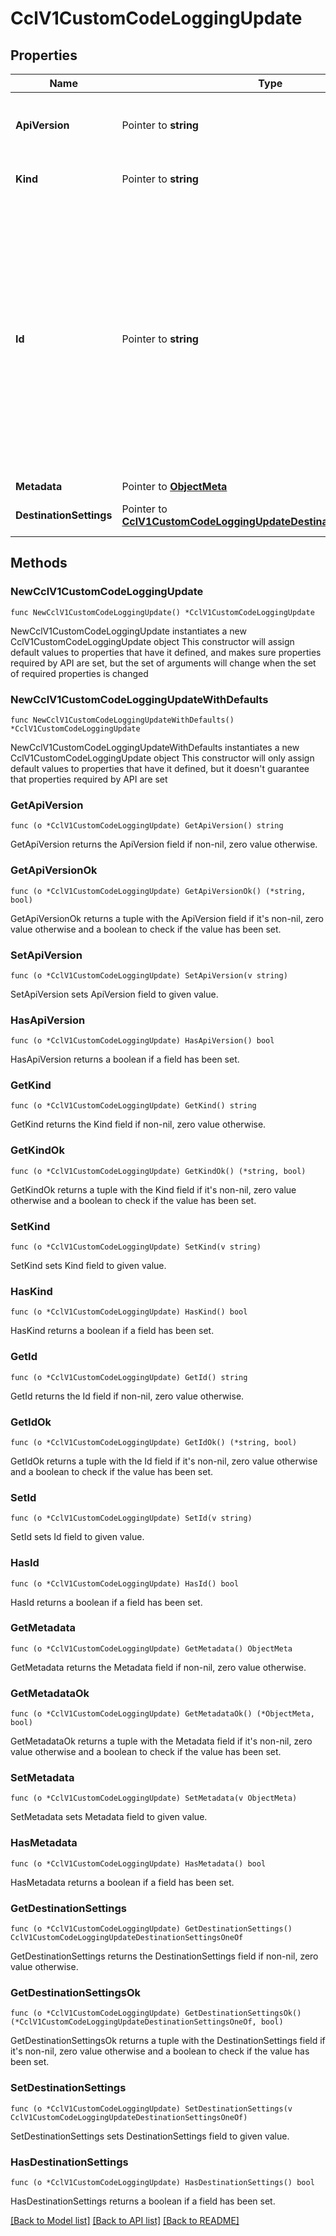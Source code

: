 # CclV1CustomCodeLoggingUpdate

## Properties

Name | Type | Description | Notes
------------ | ------------- | ------------- | -------------
**ApiVersion** | Pointer to **string** | APIVersion defines the schema version of this representation of a resource. | [optional] [readonly] 
**Kind** | Pointer to **string** | Kind defines the object this REST resource represents. | [optional] [readonly] 
**Id** | Pointer to **string** | ID is the \&quot;natural identifier\&quot; for an object within its scope/namespace; it is normally unique across time but not space. That is, you can assume that the ID will not be reclaimed and reused after an object is deleted (\&quot;time\&quot;); however, it may collide with IDs for other object &#x60;kinds&#x60; or objects of the same &#x60;kind&#x60; within a different scope/namespace (\&quot;space\&quot;). | [optional] [readonly] 
**Metadata** | Pointer to [**ObjectMeta**](ObjectMeta.md) |  | [optional] 
**DestinationSettings** | Pointer to [**CclV1CustomCodeLoggingUpdateDestinationSettingsOneOf**](CclV1CustomCodeLoggingUpdateDestinationSettingsOneOf.md) | Destination Settings of the Custom Code Logging. | [optional] 

## Methods

### NewCclV1CustomCodeLoggingUpdate

`func NewCclV1CustomCodeLoggingUpdate() *CclV1CustomCodeLoggingUpdate`

NewCclV1CustomCodeLoggingUpdate instantiates a new CclV1CustomCodeLoggingUpdate object
This constructor will assign default values to properties that have it defined,
and makes sure properties required by API are set, but the set of arguments
will change when the set of required properties is changed

### NewCclV1CustomCodeLoggingUpdateWithDefaults

`func NewCclV1CustomCodeLoggingUpdateWithDefaults() *CclV1CustomCodeLoggingUpdate`

NewCclV1CustomCodeLoggingUpdateWithDefaults instantiates a new CclV1CustomCodeLoggingUpdate object
This constructor will only assign default values to properties that have it defined,
but it doesn't guarantee that properties required by API are set

### GetApiVersion

`func (o *CclV1CustomCodeLoggingUpdate) GetApiVersion() string`

GetApiVersion returns the ApiVersion field if non-nil, zero value otherwise.

### GetApiVersionOk

`func (o *CclV1CustomCodeLoggingUpdate) GetApiVersionOk() (*string, bool)`

GetApiVersionOk returns a tuple with the ApiVersion field if it's non-nil, zero value otherwise
and a boolean to check if the value has been set.

### SetApiVersion

`func (o *CclV1CustomCodeLoggingUpdate) SetApiVersion(v string)`

SetApiVersion sets ApiVersion field to given value.

### HasApiVersion

`func (o *CclV1CustomCodeLoggingUpdate) HasApiVersion() bool`

HasApiVersion returns a boolean if a field has been set.

### GetKind

`func (o *CclV1CustomCodeLoggingUpdate) GetKind() string`

GetKind returns the Kind field if non-nil, zero value otherwise.

### GetKindOk

`func (o *CclV1CustomCodeLoggingUpdate) GetKindOk() (*string, bool)`

GetKindOk returns a tuple with the Kind field if it's non-nil, zero value otherwise
and a boolean to check if the value has been set.

### SetKind

`func (o *CclV1CustomCodeLoggingUpdate) SetKind(v string)`

SetKind sets Kind field to given value.

### HasKind

`func (o *CclV1CustomCodeLoggingUpdate) HasKind() bool`

HasKind returns a boolean if a field has been set.

### GetId

`func (o *CclV1CustomCodeLoggingUpdate) GetId() string`

GetId returns the Id field if non-nil, zero value otherwise.

### GetIdOk

`func (o *CclV1CustomCodeLoggingUpdate) GetIdOk() (*string, bool)`

GetIdOk returns a tuple with the Id field if it's non-nil, zero value otherwise
and a boolean to check if the value has been set.

### SetId

`func (o *CclV1CustomCodeLoggingUpdate) SetId(v string)`

SetId sets Id field to given value.

### HasId

`func (o *CclV1CustomCodeLoggingUpdate) HasId() bool`

HasId returns a boolean if a field has been set.

### GetMetadata

`func (o *CclV1CustomCodeLoggingUpdate) GetMetadata() ObjectMeta`

GetMetadata returns the Metadata field if non-nil, zero value otherwise.

### GetMetadataOk

`func (o *CclV1CustomCodeLoggingUpdate) GetMetadataOk() (*ObjectMeta, bool)`

GetMetadataOk returns a tuple with the Metadata field if it's non-nil, zero value otherwise
and a boolean to check if the value has been set.

### SetMetadata

`func (o *CclV1CustomCodeLoggingUpdate) SetMetadata(v ObjectMeta)`

SetMetadata sets Metadata field to given value.

### HasMetadata

`func (o *CclV1CustomCodeLoggingUpdate) HasMetadata() bool`

HasMetadata returns a boolean if a field has been set.

### GetDestinationSettings

`func (o *CclV1CustomCodeLoggingUpdate) GetDestinationSettings() CclV1CustomCodeLoggingUpdateDestinationSettingsOneOf`

GetDestinationSettings returns the DestinationSettings field if non-nil, zero value otherwise.

### GetDestinationSettingsOk

`func (o *CclV1CustomCodeLoggingUpdate) GetDestinationSettingsOk() (*CclV1CustomCodeLoggingUpdateDestinationSettingsOneOf, bool)`

GetDestinationSettingsOk returns a tuple with the DestinationSettings field if it's non-nil, zero value otherwise
and a boolean to check if the value has been set.

### SetDestinationSettings

`func (o *CclV1CustomCodeLoggingUpdate) SetDestinationSettings(v CclV1CustomCodeLoggingUpdateDestinationSettingsOneOf)`

SetDestinationSettings sets DestinationSettings field to given value.

### HasDestinationSettings

`func (o *CclV1CustomCodeLoggingUpdate) HasDestinationSettings() bool`

HasDestinationSettings returns a boolean if a field has been set.


[[Back to Model list]](../README.md#documentation-for-models) [[Back to API list]](../README.md#documentation-for-api-endpoints) [[Back to README]](../README.md)


